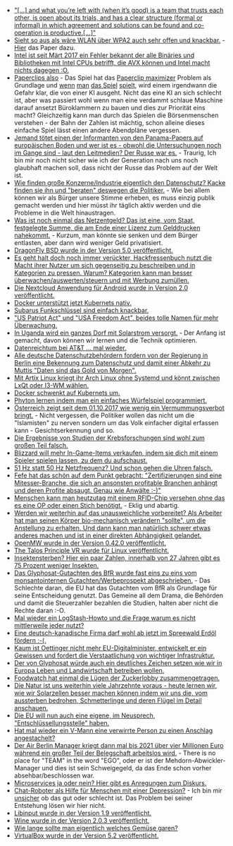 * ["[...] and what you’re left with (when it’s good) is a team that trusts each other, is open about its trials, and has a clear structure (formal or informal) in which agreement and solutions can be found and co-operation is productive.[...]"](https://zwischenzugs.wordpress.com/2017/10/15/my-20-year-experience-of-software-development-methodologies/)
* [Sieht so aus als wäre WLAN über WPA2 auch sehr offen und knackbar.](https://arstechnica.com/information-technology/2017/10/severe-flaw-in-wpa2-protocol-leaves-wi-fi-traffic-open-to-eavesdropping/) - [Hier](https://papers.mathyvanhoef.com/ccs2017.pdf) das Paper dazu.
* [Intel ist seit Märt 2017 ein Fehler bekannt der alle Binäries und Bibliotheken mit Intel CPUs betrifft, die AVX können und Intel macht nichts dagegen :O.](https://blog.fefe.de/?ts=a71ab7b5)
* [Paperclips also](http://www.decisionproblem.com/paperclips/index2.html) - Das Spiel hat das [Paperclip maximizer](https://en.wikipedia.org/wiki/Instrumental_convergence#Paperclip_maximizer) Problem als Grundlage und [wenn](http://digg.com/2017/paperclip-game) [man](https://www.rockpapershotgun.com/2017/10/10/paperclips-is-a-clicker-game-about-a-scary-ai/) [das Spiel](https://venturebeat.com/2017/10/10/this-clicker-game-lets-you-take-over-the-world-with-paper-clips/) [spielt](http://www.businessinsider.de/paper-clip-game-superintelligence-theory?r=US&IR=T), wird einem irgendwann die Gefahr klar, die von einer KI ausgeht. Nicht das eine KI an sich schlecht ist, aber was passiert wohl wenn man eine verdammt schlaue Maschine darauf ansetzt Büroklammern zu bauen und dies zur Priorität eins macht? Gleichzeitig kann man durch das Spielen die Börsenmenschen verstehen - der Bahn der Zahlen ist mächtig, schon alleine dieses einfache Spiel lässt einen andere Abendpläne vergessen.
* [Jemand tötet einen der Informanten von den Panama-Papers auf europäischen Boden und wer ist es - obwohl die Untersuchungen noch im Gange sind - laut den Leitmedien? Der Russe war es.](https://www.theguardian.com/world/2017/oct/16/malta-car-bomb-kills-panama-papers-journalist) - Traurig, Ich bin mir noch nicht sicher wie ich der Generation nach uns noch glaubhaft machen soll, dass nicht der Russe das Problem auf der Welt ist.
* [Wie finden große Konzerne/Industrie eigentlich den Datenschutz? Kacke finden sie ihn und "beraten" deswegen die Politiker.](https://www.heise.de/newsticker/meldung/Lobby-Bericht-E-Privacy-Wie-die-Industrie-starken-Datenschutz-bekaempft-3863245.html) - Wie bei allem können wir als Bürger unsere Stimme erheben, es muss einzig publik gemacht werden und hier müsst ihr täglich aktiv werden und die Probleme in die Welt hinaustragen.
* [Was ist noch einmal das Netzentgeld? Das ist eine, vom Staat, festgelegte Summe, die am Ende einer Lizenz zum Gelddrucken nahekommt.](http://www.sonnenseite.com/de/wirtschaft/strompreise-netzentgelte-hoeher-als-eeg-umlage.html) - Kurzum, man könnte sie senken und dem Bürger entlasten, aber dann wird weniger Geld privatisiert.
* [DragonFly BSD wurde in der Version 5.0 veröffentlicht.](https://www.pro-linux.de/news/1/25245/dragonfly-bsd-50-ver%C3%B6ffentlicht.html)
* [Es geht halt doch noch immer verückter, Hackfressenbuch nutzt die Macht ihrer Nutzer um sich gegenseitig zu beschreiben und in Kategorien zu pressen. Warum? Kategorien kann man besser überwachen/auswerten/steuern und mit Werbung zumüllen.](https://www.golem.de/news/to-be-honest-facebook-kauft-wahrheits-app-1710-130657.html)
* [Die Nextcloud Anwendung für Android wurde in Version 2.0 veröffentlicht.](https://nextcloud.com/blog/android-2.0-with-contacts-backup-search-fingerprint-locking-notifications-and-much-more/)
* [Docker unterstützt jetzt Kubernets nativ.](https://www.heise.de/developer/meldung/Container-Docker-unterstuetzt-Kubernetes-3863625.html)
* [Subarus Funkschlüssel sind einfach knackbar.](https://www.heise.de/newsticker/meldung/Subaru-Funkschliessanlage-problemlos-knackbar-3863667.html)
* ["US Patriot Act" und "USA Freedom Act", beides tolle Namen für mehr Überwachung.](http://www.neopresse.com/politik/usa/usa-freedom-act-ausweitung-der-ueberwachung-durch-die-hintertuer/)
* [In Uganda wird ein ganzes Dorf mit Solarstrom versorgt.](http://www.sonnenseite.com/de/zukunft/solardorf-in-uganda-vollstaendig-mit-strom-versorgt.html) - Der Anfang ist gemacht, davon können wir lernen und die Technik optimieren.
* [Datenreichtum bei AT&T ... mal wieder.](https://www.heise.de/newsticker/meldung/US-Mobilfunker-AT-T-verraet-Kundendaten-3864171.html)
* [Alle deutsche Datenschutzbehördern fordern von der Regierung in Berlin eine Bekennung zum Datenschutz und damit einer Abkehr zu Muttis "Daten sind das Gold von Morgen".](https://www.heise.de/newsticker/meldung/Datenschutzaufsicht-Bundestag-soll-sich-zu-starkem-Datenschutz-bekennen-3864244.html)
* [Mit Artix Linux kriegt ihr Arch Linux ohne Systemd und könnt zwischen LxQt oder I3-WM wählen.](https://www.pro-linux.de/news/1/25248/artix-linux-stellt-neue-installationsmedien-vor.html)
* [Docker schwenkt auf Kubernets um.](https://www.heise.de/ix/meldung/DockerCon-EU-2017-Bringt-Kubernetes-die-Wende-3864237.html)
* [Phyton lernen indem man ein einfaches Würfelspiel programmiert.](https://opensource.com/article/17/10/python-101)
* [Österreich zeigt seit dem 01.10.2017 wie wenig ein Vermummungsverbot bringt.](https://blog.fefe.de/?ts=a719e4ed) - Nicht vergessen, die Politiker wollen das nicht um die "Islamisten" zu nerven sondern um das Volk einfacher digital erfassen kann - Gesichtserkennung und so.
* [Die Ergebnisse von Studien der Krebsforschungen sind wohl zum großen Teil falsch.](https://blog.fefe.de/?ts=a719ff7a)
* [Blizzard will mehr In-Game-Items verkaufen, indem sie dich mit einem Spieler spielen lassen, zu dem du aufschaust.](https://blog.fefe.de/?ts=a71982ee)
* [51 Hz statt 50 Hz Netzfrequenz? Und schon gehen die Uhren falsch.](https://blog.fefe.de/?ts=a719491b)
* [Fefe hat das schön auf dem Punkt gebracht: "Zertifizierungen sind eine Mitesser-Branche, die sich an ansonsten profitable Branchen anhängt und deren Profite absaugt. Genau wie Anwälte :-)"](https://blog.fefe.de/?ts=a71946c9)
* [Menschen kann man heutzutag mit einem RFID-Chip versehen ohne das es eine OP oder einen Stich benötigt.](https://www.youtube.com/watch?v=eZmRom81nQo) - Eklig und abartig.
* [Werden wir weiterhin auf das unausweichliche vorbereitet? Als Arbeiter hat man seinen Körper bio-mechanisch verändern "sollte", um die Anstellung zu erhalten. Und dann kann man natürlich schwer etwas anderes machen und ist in einer direkten Abhängigkeit gelandet.](https://www.heise.de/newsticker/meldung/Cyborg-Aktivistin-Wir-koennen-die-Evolution-ueberrunden-3865126.html)
* [OpenMW wurde in der Version 0.42.0 veröffentlicht.](https://games4linux.de/openmw-das-open-source-morrowind-dank-freier-engine/)
* [The Talos Principle VR wurde für Linux veröffentlicht.](https://www.pro-linux.de/news/1/25253/the-talos-principle-vr-f%C3%BCr-linux-vorgestellt.html)
* [Insektensterben? Hier ein paar Zahlen, innerhalb von 27 Jahren gibt es 75 Prozent weniger Insekten.](http://www.sonnenseite.com/de/wissenschaft/internationales-forscherteam-bestaetigt-dramatisches-insektensterben.html)
* [Das Glyphosat-Gutachten des BfR wurde fast eins zu eins vom monsantointernen Gutachten/Werbeprospekt abgeschrieben.](https://blog.fefe.de/?ts=a7197ebc) - Das Schlechte daran, die EU hat das Gutachten vom BfR als Grundlage für seine Entscheidung genutzt. Das Gemeine all dem Drama, die Behörden und damit die Steuerzahler bezahlen die Studien, halten aber nicht die Rechte daran :-O.
* [Mal wieder ein LogStash-Howto und die Frage warum es nicht mittlerweile jeder nutzt?](https://opensource.com/article/17/10/logstash-fundamentals)
* [Eine deutsch-kanadische Firma darf wohl ab jetzt im Spreewald Erdöl fördern :-(.](https://blog.fefe.de/?ts=a71643da)
* [Kaum ist Oettinger nicht mehr EU-Digitalminister, entwickelt er ein Gewissen und fordert die Verstaatlichung von wichtiger Infrastruktur.](https://www.golem.de/news/breitbandausbau-oettinger-bedauert-privatisierung-der-telekom-1710-130712.html)
* [Der von Glyphosat würde auch ein deutliches Zeichen setzen wie wir in Europa Leben und Landwirtschaft betreiben wollen.](https://www.foodwatch.org/de/newsletter/es-geht-um-so-viel-mehr-als-glyphosat/)
* [Foodwatch hat einmal die Lügen der Zuckerlobby zusammengetragen.](https://www.foodwatch.org/de/informieren/zucker-fett-co/aktuelle-nachrichten/die-zucker-lobby-macht-sich-die-welt-wie-sie-ihr-gefaellt/)
* [Die Natur ist uns weiterhin viele Jahrzehnte voraus - heute lernen wir, wie wir Solarzellen besser machen können indem wir uns die, vom aussterben bedrohen, Schmetterlinge und deren Flügel im Detail anschauen.](http://www.sonnenseite.com/de/wissenschaft/schmetterlingsfluegel-inspiriert-photovoltaik.html)
* [Die EU will nun auch eine eigene, im Neusprech, "Entschlüssellungsstelle" haben.](https://www.heise.de/newsticker/meldung/Crypto-Wars-EU-Kommission-plant-Entschluesselungsstelle-3865912.html)
* [Hat mal wieder ein V-Mann eine verwirrte Person zu einen Anschlag angestachelt?](https://blog.fefe.de/?ts=a717d4b0)
* [Der Air Berlin Manager kriegt dann mal bis 2021 über vier Millionen Euro während ein großer Teil der Belegschaft arbeitslos wird.](https://www.heise.de/tp/features/Air-Berlin-Chefgehaltssicherung-ueber-unwiderrufliche-Bankgarantie-3865832.html) - There is no place for "TEAM" in the word "EGO", oder er ist der Mehdorn-Abwickler-Manager und dies ist sein Schweigegeld, da das Ende schon vorher absehbar/beschlossen war.
* [Microservices ja oder nein? Hier gibt es Anregungen zum Diskurs.](https://opensource.com/article/17/10/how-align-your-team-microservices)
* [Chat-Roboter als Hilfe für Menschen mit einer Depression?](https://www.heise.de/newsticker/meldung/Chatbot-fuer-Verhaltenstherapie-mildert-Depressionssymptome-bei-Probanden-3865328.html) - Ich bin mir [unsicher](https://www.heise.de/forum/Technology-Review/News-Kommentare/Chatbot-fuer-Verhaltenstherapie-mildert-Depressionssymptome-bei-Probanden/Ist-doch-logisch/posting-31230979/show/) ob das gut oder schlecht ist. Das Problem bei seiner Entstehung lösen wir hier nicht.
* [Libinput wurde in der Version 1.9 veröffentlicht.](https://www.pro-linux.de/news/1/25259/libinput-19-freigegeben.html)
* [Wine wurde in der Version 2.0.3 veröffentlicht.](https://www.phoronix.com/scan.php?page=news_item&px=Wine-2.0.3-Released)
* [Wie lange sollte man eigentlich welches Gemüse garen?](https://www.smarticular.net/garzeiten-gemuese-vitamine-dampfgaren-daempfen-pilze-zucchini-kartoffeln/)
* [VirtualBox wurde in der Version 5.2 veröffentlicht.](https://www.heise.de/ix/meldung/Inklusive-Upload-in-die-Oracle-Cloud-VirtualBox-5-2-freigegeben-3866366.html)
